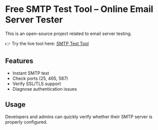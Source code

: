 # Free SMTP Test Tool – Online Email Server Tester  

This is an open-source project related to email server testing.  

👉 Try the live tool here: [SMTP Test Tool](https://tools.codestrail.com/smtp-test-tool)  

## Features
- Instant SMTP test  
- Check ports (25, 465, 587)  
- Verify SSL/TLS support  
- Diagnose authentication issues  

## Usage
Developers and admins can quickly verify whether their SMTP server is properly configured.  
